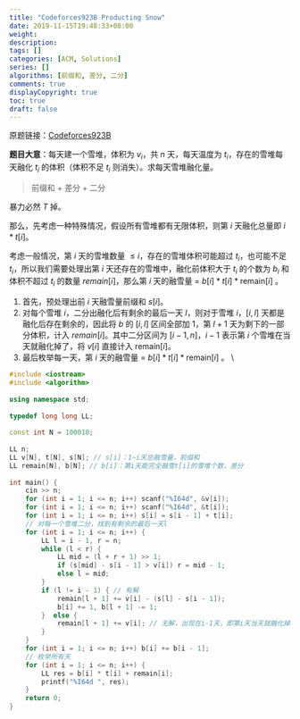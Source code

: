```yaml
---
title: "Codeforces923B Producting Snow"
date: 2019-11-15T19:48:33+08:00
weight: 
description:
tags: []
categories: [ACM, Solutions]
series: []
algorithms: [前缀和, 差分, 二分]
comments: true
displayCopyright: true
toc: true
draft: false
---
```


原题链接：[Codeforces923B](http://codeforces.com/contest/923/problem/B )

**题目大意**：每天建一个雪堆，体积为 $v_i$，共 $n$ 天，每天温度为 $t_i$，存在的雪堆每天融化 $t_i$ 的体积（体积不足 $t_i$ 则消失）。求每天雪堆融化量。

<!--more-->

> 前缀和 + 差分 + 二分

暴力必然 $T$ 掉。

那么，先考虑一种特殊情况，假设所有雪堆都有无限体积，则第 $i$ 天融化总量即 $i * t[i]$。

考虑一般情况，第 $i$ 天的雪堆数量 $≤ i$，存在的雪堆体积可能超过 $t_i$，也可能不足 $t_i$，所以我们需要处理出第 $i$ 天还存在的雪堆中，融化前体积大于 $t_i$ 的个数为 $b_i$ 和体积不超过 $t_i$ 的数量 $remain[i]$，那么第 $i$ 天的融雪量 $=$ $b[i] * t[i] * \mathrm{remain}[i]$ 。

1. 首先，预处理出前 $i$ 天融雪量前缀和 $s[i]$。
2. 对每个雪堆 $i$，二分出融化后有剩余的最后一天 $l$，则对于雪堆 $i$，$[i, l]$ 天都是融化后存在剩余的，因此将 $b$ 的 $[i, l]$ 区间全部加 $1$，第 $l+1$ 天为剩下的一部分体积，计入 $remain[i]$。其中二分区间为 $[i - 1, n]$，$i-1$ 表示第 $i$ 个雪堆在当天就融化掉了，将 $v[i]$ 直接计入 $\mathrm{remain}[i]$。
3. 最后枚举每一天，第 $i$ 天的融雪量 $=$ $b[i] * t[i] * \mathrm{remain}[i]$ 。
\
```cpp
#include <iostream>
#include <algorithm>
 
using namespace std;
 
typedef long long LL;
 
const int N = 100010;
 
LL n;
LL v[N], t[N], s[N]; // s[i]：1~i天总融雪量，前缀和
LL remain[N], b[N]; // b[i]：第i天能完全融雪t[i]的雪堆个数，差分
 
int main() {   
	cin >> n;
	for (int i = 1; i <= n; i++) scanf("%I64d", &v[i]);
	for (int i = 1; i <= n; i++) scanf("%I64d", &t[i]);
	for (int i = 1; i <= n; i++) s[i] = s[i - 1] + t[i];
	// 对每一个雪堆二分，找到有剩余的最后一天l
	for (int i = 1; i <= n; i++) {
		LL l = i - 1, r = n;
		while (l < r) {
			LL mid = (l + r + 1) >> 1;
			if (s[mid] - s[i - 1] > v[i]) r = mid - 1;
			else l = mid;
		}
		if (l != i - 1) { // 有解
			remain[l + 1] += v[i] - (s[l] - s[i - 1]);
			b[i] += 1, b[l + 1] -= 1;
		}  else {
            remain[l + 1] += v[i]; // 无解，出现在i-1天，即第i天当天就融化掉
        }
	}
	for (int i = 1; i <= n; i++) b[i] += b[i - 1];
	// 枚举所有天
	for (int i = 1; i <= n; i++) {
		LL res = b[i] * t[i] + remain[i];
		printf("%I64d ", res);
	}
    return 0;
}
```



